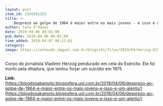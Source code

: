 ```yaml
---
layout: post
item_id: 2550381355
title: >-
    Desprezo ao golpe de 1964 é maior entre os mais jovens - e isso é um alento
author: Tatu D'Oquei
date: 2019-04-06 08:01:00
pub_date: 2019-04-06 08:01:00
time_added: 2019-04-07 06:21:01
category: 
image: https://conteudo.imguol.com.br/blogs/61/files/2019/04/herzog-615x300.jpg
---
```


Corpo do jornalista Vladimir Herzog pendurado em cela do Exército. Ele foi morto pela ditadura, que tentou forjar um suicídio em 1975

**Link:** [https://blogdosakamoto.blogosfera.uol.com.br/2019/04/06/desprezo-ao-golpe-de-1964-e-maior-entre-os-mais-jovens-e-isso-e-um-alento/](https://blogdosakamoto.blogosfera.uol.com.br/2019/04/06/desprezo-ao-golpe-de-1964-e-maior-entre-os-mais-jovens-e-isso-e-um-alento/)

